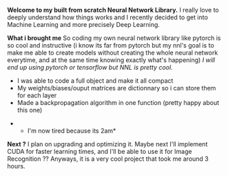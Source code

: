 **Welcome to my built from scratch Neural Network Library.**
I really love to deeply understand how things works and I recently decided to get into Machine Learning and more precisely Deep Learning.

**What i brought me**
So coding my own neural network library like pytorch is so cool and instructive 
(i know its far from pytorch but  my nnl's goal is to make me able to create models without creating the whole neural network everytime, and at the same time knowing exactly what's happening)
*I will end up using pytorch or tensorflow but NNL is pretty cool.*
 - I was able to code a full object and make it all compact
 - My weights/biases/ouput matrices are dictionnary so i can store them for each layer
 - Made a backpropagation algorithm in one function (pretty happy about this one)
* - I'm now tired because its 2am*

**Next ?**
I plan on upgrading and optimizing it.
Maybe next I'll implement CUDA for faster learning times, and I'll be able to use it for Image Recognition ??
Anyways, it is a very cool project that took me around 3 hours. 